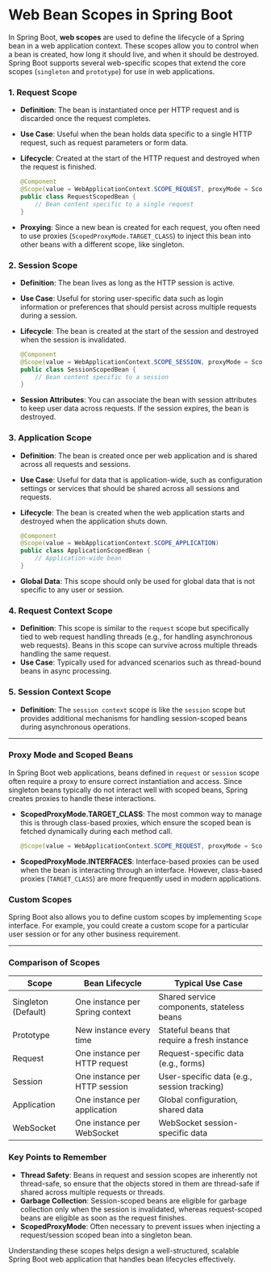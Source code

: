 # Web Bean Scopes in Spring Boot

In Spring Boot, **web scopes** are used to define the lifecycle of a Spring bean in a web application context. These scopes allow you to control when a bean is created, how long it should live, and when it should be destroyed. Spring Boot supports several web-specific scopes that extend the core scopes (`singleton` and `prototype`) for use in web applications.

### 1. **Request Scope**

- **Definition**: The bean is instantiated once per HTTP request and is discarded once the request completes.

- **Use Case**: Useful when the bean holds data specific to a single HTTP request, such as request parameters or form data.

- **Lifecycle**: Created at the start of the HTTP request and destroyed when the request is finished.
  
  ```java
  @Component
  @Scope(value = WebApplicationContext.SCOPE_REQUEST, proxyMode = ScopedProxyMode.TARGET_CLASS)
  public class RequestScopedBean {
      // Bean content specific to a single request
  }
  ```

- **Proxying**: Since a new bean is created for each request, you often need to use proxies (`ScopedProxyMode.TARGET_CLASS`) to inject this bean into other beans with a different scope, like singleton.

### 2. **Session Scope**

- **Definition**: The bean lives as long as the HTTP session is active.

- **Use Case**: Useful for storing user-specific data such as login information or preferences that should persist across multiple requests during a session.

- **Lifecycle**: The bean is created at the start of the session and destroyed when the session is invalidated.
  
  ```java
  @Component
  @Scope(value = WebApplicationContext.SCOPE_SESSION, proxyMode = ScopedProxyMode.TARGET_CLASS)
  public class SessionScopedBean {
      // Bean content specific to a session
  }
  ```

- **Session Attributes**: You can associate the bean with session attributes to keep user data across requests. If the session expires, the bean is destroyed.

### 3. **Application Scope**

- **Definition**: The bean is created once per web application and is shared across all requests and sessions.

- **Use Case**: Useful for data that is application-wide, such as configuration settings or services that should be shared across all sessions and requests.

- **Lifecycle**: The bean is created when the web application starts and destroyed when the application shuts down.
  
  ```java
  @Component
  @Scope(value = WebApplicationContext.SCOPE_APPLICATION)
  public class ApplicationScopedBean {
      // Application-wide bean
  }
  ```

- **Global Data**: This scope should only be used for global data that is not specific to any user or session.

### 4. **Request Context Scope**

- **Definition**: This scope is similar to the `request` scope but specifically tied to web request handling threads (e.g., for handling asynchronous web requests). Beans in this scope can survive across multiple threads handling the same request.
- **Use Case**: Typically used for advanced scenarios such as thread-bound beans in async processing.

### 5. **Session Context Scope**

- **Definition**: The `session context` scope is like the `session` scope but provides additional mechanisms for handling session-scoped beans during asynchronous operations.

---

### **Proxy Mode and Scoped Beans**

In Spring Boot web applications, beans defined in `request` or `session` scope often require a proxy to ensure correct instantiation and access. Since singleton beans typically do not interact well with scoped beans, Spring creates proxies to handle these interactions.

- **ScopedProxyMode.TARGET_CLASS**: The most common way to manage this is through class-based proxies, which ensure the scoped bean is fetched dynamically during each method call.
  
  ```java
  @Scope(value = WebApplicationContext.SCOPE_REQUEST, proxyMode = ScopedProxyMode.TARGET_CLASS)
  ```

- **ScopedProxyMode.INTERFACES**: Interface-based proxies can be used when the bean is interacting through an interface. However, class-based proxies (`TARGET_CLASS`) are more frequently used in modern applications.

### **Custom Scopes**

Spring Boot also allows you to define custom scopes by implementing `Scope` interface. For example, you could create a custom scope for a particular user session or for any other business requirement.

---

### **Comparison of Scopes**

| Scope               | Bean Lifecycle                  | Typical Use Case                             |
| ------------------- | ------------------------------- | -------------------------------------------- |
| Singleton (Default) | One instance per Spring context | Shared service components, stateless beans   |
| Prototype           | New instance every time         | Stateful beans that require a fresh instance |
| Request             | One instance per HTTP request   | Request-specific data (e.g., forms)          |
| Session             | One instance per HTTP session   | User-specific data (e.g., session tracking)  |
| Application         | One instance per application    | Global configuration, shared data            |
| WebSocket           | One instance per WebSocket      | WebSocket session-specific data              |

### **Key Points to Remember**

- **Thread Safety**: Beans in request and session scopes are inherently not thread-safe, so ensure that the objects stored in them are thread-safe if shared across multiple requests or threads.
- **Garbage Collection**: Session-scoped beans are eligible for garbage collection only when the session is invalidated, whereas request-scoped beans are eligible as soon as the request finishes.
- **ScopedProxyMode**: Often necessary to prevent issues when injecting a request/session scoped bean into a singleton bean.

Understanding these scopes helps design a well-structured, scalable Spring Boot web application that handles bean lifecycles effectively.
